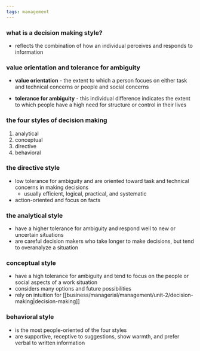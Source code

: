```yaml
---
tags: management
---
```


### what is a decision making style?
- reflects the combination of how an individual perceives and responds to information

### value orientation and tolerance for ambiguity

- **value orientation** - the extent to which a person focues on either task and technical concerns or people and social concerns 

- **tolerance for ambiguity** - this individual difference indicates the extent to which people have a high need for structure or control in their lives

### the four styles of decision making
1. analytical
2. conceptual
3. directive
4. behavioral

### the directive style
- low tolerance for ambiguity and are oriented toward task and technical concerns in making decisions 
	- usually efficient, logical, practical, and systematic
- action-oriented and focus on facts

### the analytical style
- have a higher tolerance for ambiguity and respond well to new or uncertain situations
- are careful decision makers who take longer to make decisions, but tend to overanalyze a situation

### conceptual style
- have a high tolerance for ambiguity and tend to focus on the people or social aspects of a work situation 
- considers many options and future possibilities
- rely on intuition for [[business/managerial/management/unit-2/decision-making|decision-making]]

### behavioral style
- is the most people-oriented of the four styles
- are supportive, receptive to suggestions, show warmth, and prefer verbal to written information